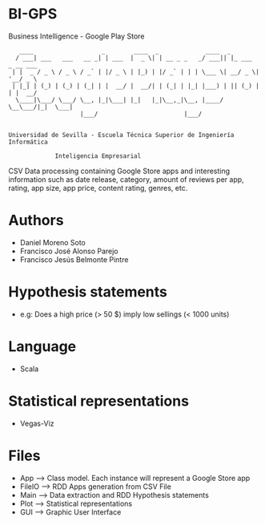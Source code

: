 # BI-GPS
Business Intelligence - Google Play Store


	   ____                   _        ____  _             ____  _                 
	  / ___| ___   ___   __ _| | ___  |  _ \| | __ _ _   _/ ___|| |_ ___  _ __ ___ 
	 | |  _ / _ \ / _ \ / _` | |/ _ \ | |_) | |/ _` | | | \___ \| __/ _ \| '__/ _ \
	 | |_| | (_) | (_) | (_| | |  __/ |  __/| | (_| | |_| |___) | || (_) | | |  __/
	  \____|\___/ \___/ \__, |_|\___| |_|   |_|\__,_|\__, |____/ \__\___/|_|  \___|
	                    |___/                        |___/                        
 

	Universidad de Sevilla - Escuela Técnica Superior de Ingeniería Informática

				 Inteligencia Empresarial


CSV Data processing containing Google Store apps and interesting information such as date release, category, amount of reviews per app, rating, app size, app price, content rating, genres, etc.

# Authors
 - Daniel Moreno Soto
 - Francisco José Alonso Parejo
 - Francisco Jesús Belmonte Pintre

# Hypothesis statements
 - e.g: Does a high price (> 50 $) imply low sellings (< 1000 units)

# Language
 - Scala

# Statistical representations
 - Vegas-Viz

# Files
 - App --> Class model. Each instance will represent a Google Store app
 - FileIO --> RDD Apps generation from CSV File
 - Main --> Data extraction and RDD Hypothesis statements
 - Plot --> Statistical representations
 - GUI --> Graphic User Interface
